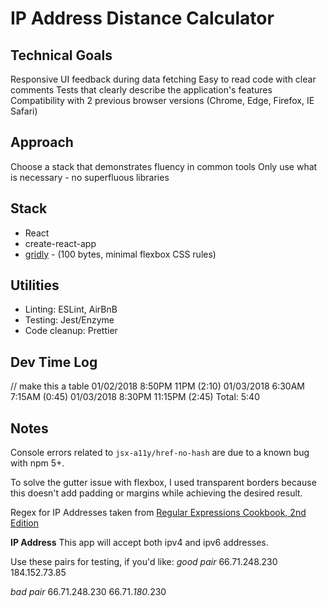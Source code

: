 # IP Address Distance Calculator

## Technical Goals
Responsive
UI feedback during data fetching
Easy to read code with clear comments
Tests that clearly describe the application's features
Compatibility with 2 previous browser versions (Chrome, Edge, Firefox, IE Safari)

## Approach
Choose a stack that demonstrates fluency in common tools
Only use what is necessary - no superfluous libraries

## Stack
* React
* create-react-app
* [gridly](https://github.com/IonicaBizau/gridly) - (100 bytes, minimal flexbox CSS rules)

## Utilities
* Linting: ESLint, AirBnB
* Testing: Jest/Enzyme
* Code cleanup: Prettier

## Dev Time Log
// make this a table
01/02/2018 8:50PM 11PM (2:10)
01/03/2018 6:30AM 7:15AM (0:45)
01/03/2018 8:30PM 11:15PM (2:45)
Total: 5:40

## Notes
Console errors related to `jsx-a11y/href-no-hash` are due to a known bug with npm 5+.

To solve the gutter issue with flexbox, I used transparent borders because this doesn't add padding or margins while achieving the desired result.

Regex for IP Addresses taken from [Regular Expressions Cookbook, 2nd Edition](http://shop.oreilly.com/product/0636920023630.do)

**IP Address**
This app will accept both ipv4 and ipv6 addresses.

Use these pairs for testing, if you'd like:
_good pair_
66.71.248.230
184.152.73.85

_bad pair_
66.71.248.230
66.71.*180*.230

